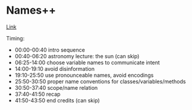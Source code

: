 # Names++

[Link](https://learning.oreilly.com/videos/clean-code/9780134661742/9780134661742-CODE_01_02_00)

Timing:

- 00:00-00:40 intro sequence
- 00:40-06:20 astronomy lecture: the sun (can skip)
- 06:25-14:00 choose variable names to communicate intent
- 14:00-19:10 avoid disinformation
- 19:10-25:50 use pronounceable names, avoid encodings
- 25:50-30:50 proper name conventions for classes/variables/methods
- 30:50-37:40 scope/name relation
- 37:40-41:50 recap
- 41:50-43:50 end credits (can skip)
